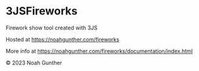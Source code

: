 # 3JSFireworks
Firework show tool created with 3JS

Hosted at https://noahgunther.com/fireworks

More info at https://noahgunther.com/fireworks/documentation/index.html

© 2023 Noah Gunther
